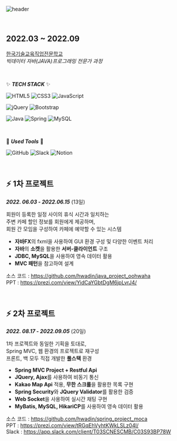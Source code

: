 ![header](https://capsule-render.vercel.app/api?type=slice&color=FFEBCD&height=250&section=header&text=Hwajin%20Song&fontSize=80&fontColor=645c6e;)

</br>

## **__2022.03 ~ 2022.09__**   
[한국기술교육직업전문학교](http://koreate.net/)  
_빅데이터 자바(JAVA)프로그래밍 전문가 과정_
 
<br/>

 ✨ ***TECH STACK*** ✨ 
 
![HTML5](https://img.shields.io/badge/html5-%23E34F26.svg?style=for-the-badge&logo=html5&logoColor=white)
![CSS3](https://img.shields.io/badge/css3-%231572B6.svg?style=for-the-badge&logo=css3&logoColor=white)
![JavaScript](https://img.shields.io/badge/javascript-%23323330.svg?style=for-the-badge&logo=javascript&logoColor=%23F7DF1E)  

![jQuery](https://img.shields.io/badge/jquery-%230769AD.svg?style=for-the-badge&logo=jquery&logoColor=white)
![Bootstrap](https://img.shields.io/badge/bootstrap-%23563D7C.svg?style=for-the-badge&logo=bootstrap&logoColor=white)  

![Java](https://img.shields.io/badge/java-%23ED8B00.svg?style=for-the-badge&logo=java&logoColor=white)
![Spring](https://img.shields.io/badge/spring-%236DB33F.svg?style=for-the-badge&logo=spring&logoColor=white)
![MySQL](https://img.shields.io/badge/mysql-%2300f.svg?style=for-the-badge&logo=mysql&logoColor=white)  

<br/>


🌱 ***Used Tools*** 🌱

![GitHub](https://img.shields.io/badge/github-%23E34F26.svg?style=for-the-badge&logo=github&logoColor=white)
![Slack](https://img.shields.io/badge/Slack-4A154B?style=for-the-badge&logo=slack&logoColor=white) 
![Notion](https://img.shields.io/badge/Notion-%236DB33F.svg?style=for-the-badge&logo=notion&logoColor=white)

 <br/>
 
##  ⚡ 1차 프로젝트  
**_2022. 06.03 - 2022.06.15_**  (13일)

회원이 등록한 일정 사이의 휴식 시간과 일치하는   
주변 카페 할인 정보를 회원에게 제공하며,  
회원 간 모임을 구성하여 카페에 예약할 수 있는 시스템

- **자바FX**의 fxml을 사용하여 GUI 환경 구성 및 다양한 이벤트 처리
- **자바**의 **소켓**을 활용한 **서버-클라이언트** 구조
- **JDBC, MySQL**을 사용하여 영속 데이터 활용
- **MVC 패턴**을 참고하여 설계

소스 코드 : https://github.com/hwadin/java_project_oohwaha <br/>
PPT : https://prezi.com/view/YidCaYGbtDgM6jpLvrJ4/ <br/>

<br/>
 
 
##  ⚡ 2차 프로젝트  

**_2022. 08.17 - 2022.09.05_** (20일)

1차 프로젝트와 동일한 기획을 토대로,  
Spring MVC, 웹 환경의 프로젝트로 재구성  
프론트, 백 모두 직접 개발한 **풀스택** 환경

- **Spring MVC Project + Restful Api**
- **JQuery, Ajax**를 사용하여 비동기 통신
- **Kakao Map Api** 적용, **무한 스크롤**을 활용한 목록 구현
- **Spring Security**와 **JQuery Validator**를 활용한 검증
- **Web Socket**을 사용하여 실시간 채팅 구현
- **MyBatis, MySQL, HikariCP**를 사용하여 영속 데이터 활용

소스 코드 : https://github.com/hwadin/spring_project_moca<br/>
PPT : https://prezi.com/view/tRGqEhVyhtKWkLSLz04l/<br/>
Slack : https://app.slack.com/client/T03SCNESCMB/C03S93BP78W<br/>
